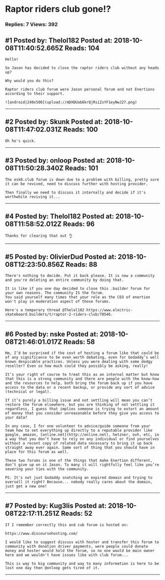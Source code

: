 # Raptor riders club gone!?

### Replies: 7 Views: 392

## \#1 Posted by: Thelol182 Posted at: 2018-10-08T11:40:52.665Z Reads: 104

```
Hello!

So Jason has decided to close the raptor riders club without any heads up?

Why would you do this? 

Raptor riders club forum were Jason personal forum and not Enertions according to their support. 

![android|240x500](upload://mDXDUab6krQjRsiZsYF1eyNwJ27.png)
```

---
## \#2 Posted by: Skunk Posted at: 2018-10-08T11:47:02.031Z Reads: 100

```
Oh he's quick.
```

---
## \#3 Posted by: onloop Posted at: 2018-10-08T11:50:28.340Z Reads: 101

```
The esk8.club forum is down due to a problem with billing, pretty sure it can be revived, need to discuss further with hosting provider. 

Then finally we need to discuss it internally and decide if it's worthwhile reviving it...
```

---
## \#4 Posted by: Thelol182 Posted at: 2018-10-08T11:58:52.012Z Reads: 96

```
Thanks for clearing that out 👌
```

---
## \#5 Posted by: OlivierDud Posted at: 2018-10-08T12:23:50.856Z Reads: 88

```
There's nothing to decide. Put it back please. It is now a community and you're deleting an entire community by doing that. 

It is like if you one day decided to close this .builder forum for your own reasons. The community IS the forum. 
You said yourself many times that your role as the CEO of enertion won't play in moderation aspect of those forums.

Here's a temporary thread @Thelol182 https://www.electric-skateboard.builders/t/raptor-2-riders-club/70546.
```

---
## \#6 Posted by: nske Posted at: 2018-10-08T21:46:01.017Z Reads: 58

```
Hm, I’d be surprised if the cost of hosting a forum like that could be of any significance to be even worth debating, even for Godaddy’s well known despicable practices. Unless you were dealing with some dodgy reseller? Even so how much could they possibly be asking, really!

It’s your right of course to treat this as an internal matter but know that this is a strong community and there are people with the know-how and the resources to help, both bring the forum back up if you have access to the data or a recent backup, or provide any sort of advice (technical or legal).

If it’s purely a billing issue and not settling will mean you can’t restore the forum elsewhere, but you are thinking of not settling it regardless, I guess that implies someone is trying to extort an amount of money that you consider unreasonable before they give you access to your data?

In any case, I for one volunteer to advice/guide someone from your team how to set everything up directly to a reputable provider like google, amazon, [online.net](http://online.net), hetzner, ovh, etc, in a way that you don’t have to rely on any individual or find yourselves without a recent copy of related data necessary to bring it up back straight away ever again. Same sort of thing that you should have in place for this forum as well.

These two forums is one of the things that make Enertion different, don’t give up on it Jason. To many it will rightfully feel like you’re severing your ties with the community.

PS. It's not just Godaddy snatching an expired domain and trying to oversell it right? Because... nobody really cares about the domain, just get a new one!
```

---
## \#7 Posted by: Kug3lis Posted at: 2018-10-08T22:17:11.251Z Reads: 52

```
If I remember correctly this and cub forum is hosted on:

https://www.discoursehosting.com/

I would like to suggest discuss with hoster and transfer this forum to community with donation driver payments, were people could donate money and hoster would hold the forum, so no one would be main owner here and we wouldn't have issues like with club forum...

This is way to big community and way to many information is here to be lost one day then @onloop gets tired of it.
```

---
